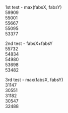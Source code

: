 1st test - max(fabsX, fabsY)  
59909  
55001  
55667  
55095  
53377  
  
2nd test - fabsX+fabsY  
55732  
54834  
54980  
53698  
53482  
  
3rd test - max(fabsX, fabsY)  
31147  
30551  
31182  
30547  
32488  
